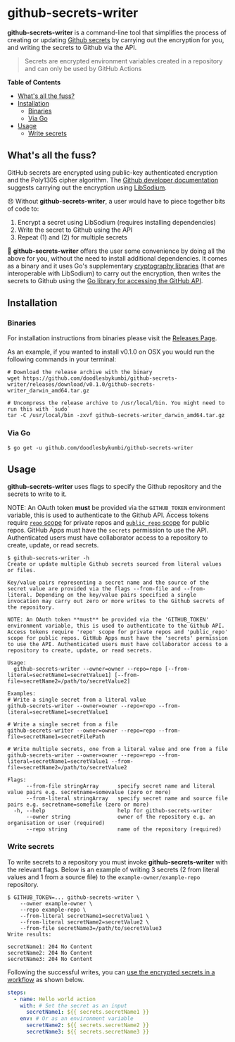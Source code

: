 # github-secrets-writer

**github-secrets-writer** is a command-line tool that simplifies the process of creating or updating [Github secrets](https://help.github.com/en/actions/configuring-and-managing-workflows/creating-and-storing-encrypted-secrets) by carrying out the encryption for you, and writing the secrets to Github via the API.
> Secrets  are encrypted environment variables created in a repository and can only be used by GitHub Actions

**Table of Contents**
* [What's all the fuss?](#whats-all-the-fuss)
* [Installation](#installation)
  + [Binaries](#binaries)
  + [Via Go](#via-go)
* [Usage](#usage)
  + [Write secrets](#write-secrets)

## What's all the fuss?

GitHub secrets are encrypted using public-key authenticated encryption and the Poly1305 cipher algorithm. The [Github developer documentation](https://developer.github.com/v3/actions/secrets/#create-or-update-a-secret-for-a-repository) suggests carrying out the encryption using [LibSodium](https://libsodium.gitbook.io/doc/bindings_for_other_languages). 

😞 Without **github-secrets-writer**,  a user would have to piece together bits of code to:

1. Encrypt a secret using LibSodium (requires installing dependencies)
2. Write the secret to Github using the API
3. Repeat (1) and (2) for multiple secrets

🚀 **github-secrets-writer** offers the user some convenience by doing all the above for you, without the need to install additional dependencies. It comes as a binary and it uses Go's supplementary [cryptography libraries](https://go.googlesource.com/crypto) (that are interoperable with LibSodium) to carry out the encryption, then writes the secrets to Github using the [Go library for accessing the GitHub API](https://github.com/google/go-github).

## Installation
### Binaries
For installation instructions from binaries please visit the [Releases Page](https://github.com/doodlesbykumbi/github-secrets-writer/releases).

As an example, if you wanted to install v0.1.0 on OSX you would run the following commands in your terminal:
```
# Download the release archive with the binary
wget https://github.com/doodlesbykumbi/github-secrets-writer/releases/download/v0.1.0/github-secrets-writer_darwin_amd64.tar.gz

# Uncompress the release archive to /usr/local/bin. You might need to run this with `sudo`
tar -C /usr/local/bin -zxvf github-secrets-writer_darwin_amd64.tar.gz
```

### Via Go
```console
$ go get -u github.com/doodlesbykumbi/github-secrets-writer
```

## Usage

**github-secrets-writer** uses flags to specify the Github repository and the secrets to write to it. 

NOTE: An OAuth token **must** be provided via the `GITHUB_TOKEN` environment variable, this is used to authenticate to the Github API.  Access tokens require [`repo` scope](https://developer.github.com/apps/building-oauth-apps/understanding-scopes-for-oauth-apps/#available-scopes) for private repos and [`public_repo` scope](https://developer.github.com/apps/building-oauth-apps/understanding-scopes-for-oauth-apps/#available-scopes) for public repos. GitHub Apps must have the `secrets` permission to use the API. Authenticated users must have collaborator access to a repository to create, update, or read secrets.

```console
$ github-secrets-writer -h
Create or update multiple Github secrets sourced from literal values or files.

Key/value pairs representing a secret name and the source of the secret value are provided via the flags --from-file and --from-literal. Depending on the key/value pairs specified a single invocation may carry out zero or more writes to the Github secrets of the repository.

NOTE: An OAuth token **must** be provided via the 'GITHUB_TOKEN' environment variable, this is used to authenticate to the Github API. Access tokens require 'repo' scope for private repos and 'public_repo' scope for public repos. GitHub Apps must have the 'secrets' permission to use the API. Authenticated users must have collaborator access to a repository to create, update, or read secrets.

Usage:
  github-secrets-writer --owner=owner --repo=repo [--from-literal=secretName1=secretValue1] [--from-file=secretName2=/path/to/secretValue2]

Examples:
# Write a single secret from a literal value
github-secrets-writer --owner=owner --repo=repo --from-literal=secretName1=secretValue1

# Write a single secret from a file
github-secrets-writer --owner=owner --repo=repo --from-file=secretName1=secretFilePath

# Write multiple secrets, one from a literal value and one from a file
github-secrets-writer --owner=owner --repo=repo --from-literal=secretName1=secretValue1 --from-file=secretName2=/path/to/secretValue2

Flags:
      --from-file stringArray      specify secret name and literal value pairs e.g. secretname=somevalue (zero or more)
      --from-literal stringArray   specify secret name and source file pairs e.g. secretname=somefile (zero or more)
  -h, --help                       help for github-secrets-writer
      --owner string               owner of the repository e.g. an organisation or user (required)
      --repo string                name of the repository (required)
```

### Write secrets

To write secrets to a repository you must invoke **github-secrets-writer**  with the relevant flags. Below is an example of writing 3 secrets (2 from literal values and 1 from a source file) to the `example-owner/example-repo` repository.

```console
$ GITHUB_TOKEN=... github-secrets-writer \
    --owner example-owner \
    --repo example-repo \
    --from-literal secretName1=secretValue1 \
    --from-literal secretName2=secretValue2 \
    --from-file secretName3=/path/to/secretValue3
Write results:

secretName1: 204 No Content
secretName2: 204 No Content
secretName3: 204 No Content
```

Following the successful writes, you can [use the encrypted secrets in a workflow](https://help.github.com/en/actions/configuring-and-managing-workflows/creating-and-storing-encrypted-secrets#using-encrypted-secrets-in-a-workflow) as shown below.

```yaml
steps:
  - name: Hello world action
    with: # Set the secret as an input
      secretName1: ${{ secrets.secretName1 }}
    env: # Or as an environment variable
      secretName2: ${{ secrets.secretName2 }}
      secretName3: ${{ secrets.secretName3 }}
```
